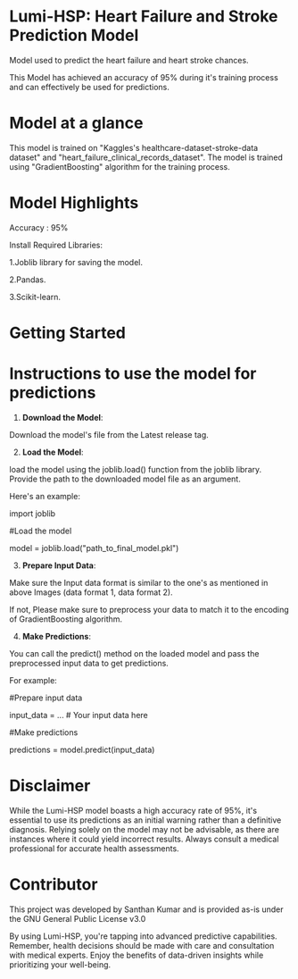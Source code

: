 # Lumi-HSP: Heart Failure and Stroke Prediction Model
Model used to predict the heart failure and heart stroke chances.

This Model has achieved an accuracy of  95%  during it's training process and can effectively be used for predictions.

# Model at a glance
This model is trained on "Kaggles's healthcare-dataset-stroke-data dataset" and "heart_failure_clinical_records_dataset".
The model is trained using "GradientBoosting" algorithm for the training process.

# Model Highlights

Accuracy : 95%

Install Required Libraries:

1.Joblib library for saving the model.

2.Pandas. 

3.Scikit-learn.

# Getting Started

# Instructions to use the model for predictions
1. **Download the Model**:
 
Download the model's file from the Latest release tag.

2. **Load the Model**:
 
load the model using the joblib.load() function from the joblib library. 
Provide the path to the downloaded model file as an argument.

Here's an example:


import joblib

#Load the model

model = joblib.load("path_to_final_model.pkl")




3. **Prepare Input Data**:

Make sure the Input data format is similar to the one's as mentioned in above Images (data format 1, data format 2).

If not, Please make sure to preprocess your data to match it to the encoding of GradientBoosting algorithm.

4. **Make Predictions**:

You can call the predict() method on the loaded model and pass the preprocessed input data to get predictions.

For example:

#Prepare input data

input_data = ...  # Your input data here

#Make predictions

predictions = model.predict(input_data)

# Disclaimer
While the Lumi-HSP model boasts a high accuracy rate of 95%, it's essential to use its predictions as an initial warning rather than a definitive diagnosis. Relying solely on the model may not be advisable, as there are instances where it could yield incorrect results. Always consult a medical professional for accurate health assessments.

# Contributor
This project was developed by Santhan Kumar and is provided as-is under the GNU General Public License v3.0


By using Lumi-HSP, you're tapping into advanced predictive capabilities. Remember, health decisions should be made with care and consultation with medical experts. Enjoy the benefits of data-driven insights while prioritizing your well-being.
